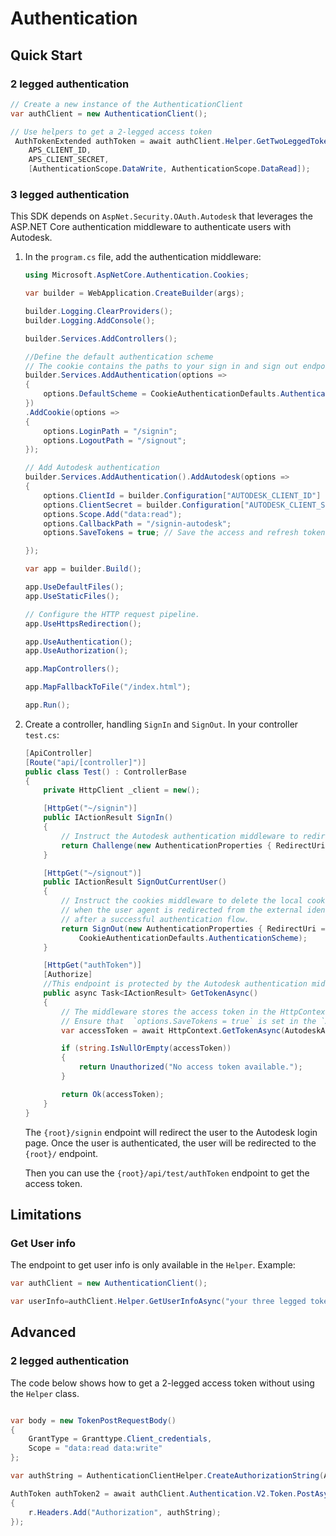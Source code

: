 ﻿# Authentication

## Quick Start

### 2 legged authentication

````csharp
// Create a new instance of the AuthenticationClient
var authClient = new AuthenticationClient();

// Use helpers to get a 2-legged access token
 AuthTokenExtended authToken = await authClient.Helper.GetTwoLeggedToken(
	APS_CLIENT_ID, 
	APS_CLIENT_SECRET, 
	[AuthenticationScope.DataWrite, AuthenticationScope.DataRead]);

````

### 3 legged authentication

This SDK depends on `AspNet.Security.OAuth.Autodesk` that leverages the ASP.NET Core authentication middleware to authenticate users with Autodesk.

1. In the `program.cs` file, add the authentication middleware:

    ````csharp
    using Microsoft.AspNetCore.Authentication.Cookies;

    var builder = WebApplication.CreateBuilder(args);

    builder.Logging.ClearProviders();
    builder.Logging.AddConsole();

    builder.Services.AddControllers();

    //Define the default authentication scheme
    // The cookie contains the paths to your sign in and sign out endpoints
    builder.Services.AddAuthentication(options =>
    {
        options.DefaultScheme = CookieAuthenticationDefaults.AuthenticationScheme;
    })
    .AddCookie(options =>
    {
        options.LoginPath = "/signin";
        options.LogoutPath = "/signout";
    });

    // Add Autodesk authentication
    builder.Services.AddAuthentication().AddAutodesk(options =>
    {
        options.ClientId = builder.Configuration["AUTODESK_CLIENT_ID"] ?? throw new ArgumentException("'AUTODESK_CLIENT_ID' is undefined");
        options.ClientSecret = builder.Configuration["AUTODESK_CLIENT_SECRET"] ?? throw new ArgumentException("'AUTODESK_CLIENT_SECRET' is undefined");
        options.Scope.Add("data:read");
        options.CallbackPath = "/signin-autodesk";
        options.SaveTokens = true; // Save the access and refresh tokens that will accessible in the HttpContext 

    });

    var app = builder.Build();

    app.UseDefaultFiles();
    app.UseStaticFiles();

    // Configure the HTTP request pipeline.
    app.UseHttpsRedirection();

    app.UseAuthentication();
    app.UseAuthorization();

    app.MapControllers();

    app.MapFallbackToFile("/index.html");

    app.Run();

    ````

2. Create a controller, handling `SignIn` and `SignOut`. In your controller `test.cs`:

    ````csharp
    [ApiController]
    [Route("api/[controller]")]
    public class Test() : ControllerBase
    {
        private HttpClient _client = new();

        [HttpGet("~/signin")]
        public IActionResult SignIn()
        {
            // Instruct the Autodesk authentication middleware to redirect the user agent to the Autodesk login page
            return Challenge(new AuthenticationProperties { RedirectUri = "/" }, AutodeskAuthenticationDefaults.AuthenticationScheme);
        }

        [HttpGet("~/signout")]
        public IActionResult SignOutCurrentUser()
        {
            // Instruct the cookies middleware to delete the local cookie created
            // when the user agent is redirected from the external identity provider
            // after a successful authentication flow.
            return SignOut(new AuthenticationProperties { RedirectUri = "/" },
                CookieAuthenticationDefaults.AuthenticationScheme);
        }

        [HttpGet("authToken")]
        [Authorize]
        //This endpoint is protected by the Autodesk authentication middleware and requires a valid access token (`Authorize` attribute)
        public async Task<IActionResult> GetTokenAsync()
        {
            // The middleware stores the access token in the HttpContext
            // Ensure that  `options.SaveTokens = true` is set in the `AddAutodesk`method in the `program.cs`file (see step 1)
            var accessToken = await HttpContext.GetTokenAsync(AutodeskAuthenticationDefaults.AuthenticationScheme, "access_token");

            if (string.IsNullOrEmpty(accessToken))
            {
                return Unauthorized("No access token available.");
            }

            return Ok(accessToken);
        }
    }

    ````

    The `{root}/signin` endpoint will redirect the user to the Autodesk login page. Once the user is authenticated, the user will be redirected to the `{root}/` endpoint.

    Then you can use the `{root}/api/test/authToken` endpoint to get the access token.

## Limitations

### Get User info

The endpoint to get user info is only available in the `Helper`. Example:

````csharp
var authClient = new AuthenticationClient();

var userInfo=authClient.Helper.GetUserInfoAsync("your three legged token");

````

## Advanced

### 2 legged authentication

The code below shows how to get a 2-legged access token without using the `Helper` class.

````csharp

var body = new TokenPostRequestBody()
{
    GrantType = Granttype.Client_credentials,
    Scope = "data:read data:write"
};

var authString = AuthenticationClientHelper.CreateAuthorizationString(APS_CLIENT_ID, APS_CLIENT_SECRET);

AuthToken authToken2 = await authClient.Authentication.V2.Token.PostAsync(body, r =>
{
    r.Headers.Add("Authorization", authString);
});

````